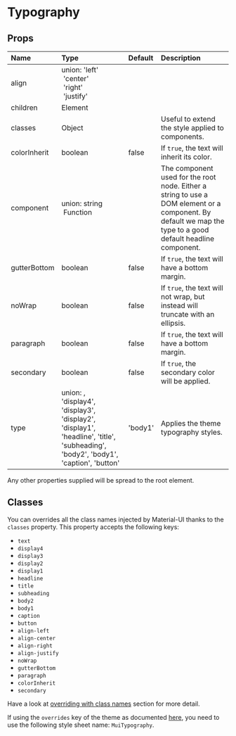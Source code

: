 # Typography



## Props
| Name | Type | Default | Description |
|:-----|:-----|:--------|:------------|
| align | union:&nbsp;'left'<br>&nbsp;'center'<br>&nbsp;'right'<br>&nbsp;'justify'<br> |  |  |
| children | Element |  |  |
| classes | Object |  | Useful to extend the style applied to components. |
| colorInherit | boolean | false | If `true`, the text will inherit its color. |
| component | union:&nbsp;string<br>&nbsp;Function<br> |  | The component used for the root node. Either a string to use a DOM element or a component. By default we map the type to a good default headline component. |
| gutterBottom | boolean | false | If `true`, the text will have a bottom margin. |
| noWrap | boolean | false | If `true`, the text will not wrap, but instead will truncate with an ellipsis. |
| paragraph | boolean | false | If `true`, the text will have a bottom margin. |
| secondary | boolean | false | If `true`, the secondary color will be applied. |
| type | union:&nbsp;, 'display4', 'display3', 'display2', 'display1', 'headline', 'title', 'subheading', 'body2', 'body1', 'caption', 'button'<br> | 'body1' | Applies the theme typography styles. |

Any other properties supplied will be spread to the root element.
## Classes

You can overrides all the class names injected by Material-UI thanks to the `classes` property.
This property accepts the following keys:
- `text`
- `display4`
- `display3`
- `display2`
- `display1`
- `headline`
- `title`
- `subheading`
- `body2`
- `body1`
- `caption`
- `button`
- `align-left`
- `align-center`
- `align-right`
- `align-justify`
- `noWrap`
- `gutterBottom`
- `paragraph`
- `colorInherit`
- `secondary`

Have a look at [overriding with class names](/customization/overrides#overriding-with-class-names)
section for more detail.

If using the `overrides` key of the theme as documented
[here](/customization/themes#customizing-all-instances-of-a-component-type),
you need to use the following style sheet name: `MuiTypography`.
